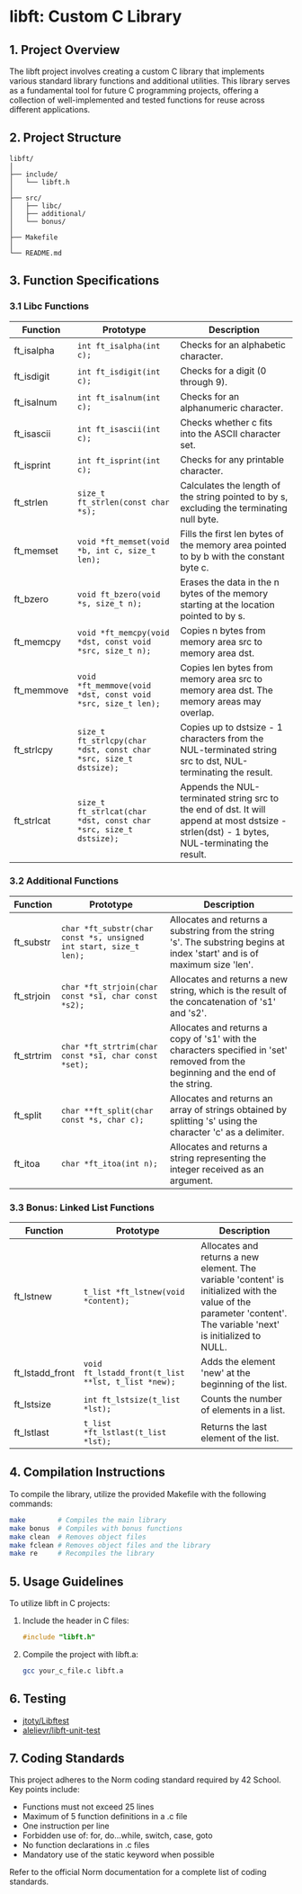 # libft: Custom C Library

## 1. Project Overview

The libft project involves creating a custom C library that implements various standard library functions and additional utilities. This library serves as a fundamental tool for future C programming projects, offering a collection of well-implemented and tested functions for reuse across different applications.

## 2. Project Structure

```
libft/
│
├── include/
│   └── libft.h
│
├── src/
│   ├── libc/
│   ├── additional/
│   └── bonus/
│
├── Makefile
│
└── README.md
```

## 3. Function Specifications

### 3.1 Libc Functions

| Function | Prototype | Description |
|----------|-----------|-------------|
| ft_isalpha | `int ft_isalpha(int c);` | Checks for an alphabetic character. |
| ft_isdigit | `int ft_isdigit(int c);` | Checks for a digit (0 through 9). |
| ft_isalnum | `int ft_isalnum(int c);` | Checks for an alphanumeric character. |
| ft_isascii | `int ft_isascii(int c);` | Checks whether c fits into the ASCII character set. |
| ft_isprint | `int ft_isprint(int c);` | Checks for any printable character. |
| ft_strlen | `size_t ft_strlen(const char *s);` | Calculates the length of the string pointed to by s, excluding the terminating null byte. |
| ft_memset | `void *ft_memset(void *b, int c, size_t len);` | Fills the first len bytes of the memory area pointed to by b with the constant byte c. |
| ft_bzero | `void ft_bzero(void *s, size_t n);` | Erases the data in the n bytes of the memory starting at the location pointed to by s. |
| ft_memcpy | `void *ft_memcpy(void *dst, const void *src, size_t n);` | Copies n bytes from memory area src to memory area dst. |
| ft_memmove | `void *ft_memmove(void *dst, const void *src, size_t len);` | Copies len bytes from memory area src to memory area dst. The memory areas may overlap. |
| ft_strlcpy | `size_t ft_strlcpy(char *dst, const char *src, size_t dstsize);` | Copies up to dstsize - 1 characters from the NUL-terminated string src to dst, NUL-terminating the result. |
| ft_strlcat | `size_t ft_strlcat(char *dst, const char *src, size_t dstsize);` | Appends the NUL-terminated string src to the end of dst. It will append at most dstsize - strlen(dst) - 1 bytes, NUL-terminating the result. |

### 3.2 Additional Functions

| Function | Prototype | Description |
|----------|-----------|-------------|
| ft_substr | `char *ft_substr(char const *s, unsigned int start, size_t len);` | Allocates and returns a substring from the string 's'. The substring begins at index 'start' and is of maximum size 'len'. |
| ft_strjoin | `char *ft_strjoin(char const *s1, char const *s2);` | Allocates and returns a new string, which is the result of the concatenation of 's1' and 's2'. |
| ft_strtrim | `char *ft_strtrim(char const *s1, char const *set);` | Allocates and returns a copy of 's1' with the characters specified in 'set' removed from the beginning and the end of the string. |
| ft_split | `char **ft_split(char const *s, char c);` | Allocates and returns an array of strings obtained by splitting 's' using the character 'c' as a delimiter. |
| ft_itoa | `char *ft_itoa(int n);` | Allocates and returns a string representing the integer received as an argument. |


### 3.3 Bonus: Linked List Functions

| Function | Prototype | Description |
|----------|-----------|-------------|
| ft_lstnew | `t_list *ft_lstnew(void *content);` | Allocates and returns a new element. The variable 'content' is initialized with the value of the parameter 'content'. The variable 'next' is initialized to NULL. |
| ft_lstadd_front | `void ft_lstadd_front(t_list **lst, t_list *new);` | Adds the element 'new' at the beginning of the list. |
| ft_lstsize | `int ft_lstsize(t_list *lst);` | Counts the number of elements in a list. |
| ft_lstlast | `t_list *ft_lstlast(t_list *lst);` | Returns the last element of the list. |

## 4. Compilation Instructions

To compile the library, utilize the provided Makefile with the following commands:

```sh
make        # Compiles the main library
make bonus  # Compiles with bonus functions
make clean  # Removes object files
make fclean # Removes object files and the library
make re     # Recompiles the library
```

## 5. Usage Guidelines

To utilize libft in C projects:

1. Include the header in C files:
   ```c
   #include "libft.h"
   ```
2. Compile the project with libft.a:
   ```sh
   gcc your_c_file.c libft.a
   ```

## 6. Testing

* [jtoty/Libftest](https://github.com/jtoty/Libftest)
* [alelievr/libft-unit-test](https://github.com/alelievr/libft-unit-test)

## 7. Coding Standards

This project adheres to the Norm coding standard required by 42 School. Key points include:

- Functions must not exceed 25 lines
- Maximum of 5 function definitions in a .c file
- One instruction per line
- Forbidden use of: for, do...while, switch, case, goto
- No function declarations in .c files
- Mandatory use of the static keyword when possible

Refer to the official Norm documentation for a complete list of coding standards.
